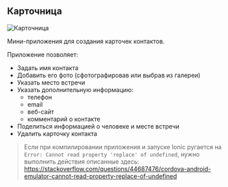 ## Карточница

![Карточница](https://github.com/chekit/mobile-home-task/blob/master/resources/android/icon/drawable-xhdpi-icon.png?raw=true)

Мини-приложения для создания карточек контактов.

Приложение позволяет:

- Задать имя контакта
- Добавить его фото (сфотографировав или выбрав из галереи)
- Указать место встречи
- Указать дополнительную информацию:
	- телефон
	- email
	- веб-сайт
	- комментарий о контакте
- Поделиться информацией о человеке и месте встречи
- Удалить карточку контакта

> Если при компилировании приложения и запуске Ionic ругается на `Error: Cannot read property 'replace' of undefined`, нужно выполнить действия описанные здесь: https://stackoverflow.com/questions/44687476/cordova-android-emulator-cannot-read-property-replace-of-undefined
